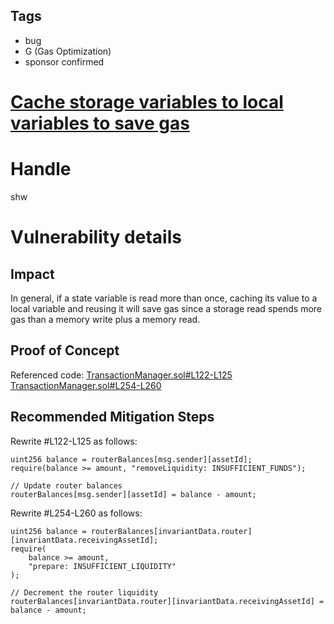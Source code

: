 ## Tags

- bug
- G (Gas Optimization)
- sponsor confirmed

# [Cache storage variables to local variables to save gas](https://github.com/code-423n4/2021-07-connext-findings/issues/75) 

# Handle

shw


# Vulnerability details

## Impact

In general, if a state variable is read more than once, caching its value to a local variable and reusing it will save gas since a storage read spends more gas than a memory write plus a memory read.

## Proof of Concept

Referenced code:
[TransactionManager.sol#L122-L125](https://github.com/code-423n4/2021-07-connext/blob/main/contracts/TransactionManager.sol#L122-L125)
[TransactionManager.sol#L254-L260](https://github.com/code-423n4/2021-07-connext/blob/main/contracts/TransactionManager.sol#L254-L260)

## Recommended Mitigation Steps

Rewrite #L122-L125 as follows:

```solidity
uint256 balance = routerBalances[msg.sender][assetId];
require(balance >= amount, "removeLiquidity: INSUFFICIENT_FUNDS");

// Update router balances
routerBalances[msg.sender][assetId] = balance - amount;
```

Rewrite #L254-L260 as follows:

```solidity
uint256 balance = routerBalances[invariantData.router][invariantData.receivingAssetId];
require(
    balance >= amount,
    "prepare: INSUFFICIENT_LIQUIDITY"
);

// Decrement the router liquidity
routerBalances[invariantData.router][invariantData.receivingAssetId] = balance - amount;
```

